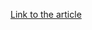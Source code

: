 [Link to the article](https://blog.reversinglabs.com/blog/mirai-botnet-continues-to-plague-iot-space)
